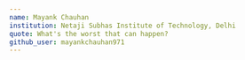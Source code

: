 ```yaml
---
name: Mayank Chauhan
institution: Netaji Subhas Institute of Technology, Delhi
quote: What's the worst that can happen?
github_user: mayankchauhan971
---
```


